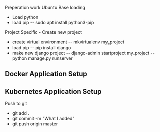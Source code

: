 Preperation work
Ubuntu
Base loading
- Load python
- load pip
-- sudo apt install python3-pip

Project Specific - Create new project
- create virtual environment
-- mkvirtualenv my_project
- load pip
-- pip install django
- make new django project
-- django-admin startproject my_project
-- python manage.py runserver


Docker Application Setup
- 

Kubernetes Application Setup
- 


Push to git
- git add .
- git commit -m "What I added"
- git push origin master